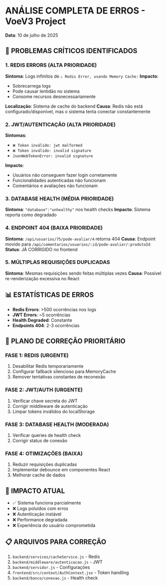 # ANÁLISE COMPLETA DE ERROS - VoeV3 Project
**Data**: 10 de julho de 2025

## 🔴 PROBLEMAS CRÍTICOS IDENTIFICADOS

### 1. REDIS ERRORS (ALTA PRIORIDADE)
**Sintoma**: Logs infinitos de `⚠️ Redis Error, usando Memory Cache:`
**Impacto**: 
- Sobrecarrega logs
- Pode causar lentidão no sistema
- Consome recursos desnecessariamente

**Localização**: Sistema de cache do backend
**Causa**: Redis não está configurado/disponível, mas o sistema tenta conectar constantemente

### 2. JWT/AUTENTICAÇÃO (ALTA PRIORIDADE)  
**Sintomas**:
- `❌ Token inválido: jwt malformed`
- `❌ Token inválido: invalid signature`
- `JsonWebTokenError: invalid signature`

**Impacto**: 
- Usuários não conseguem fazer login corretamente
- Funcionalidades autenticadas não funcionam
- Comentários e avaliações não funcionam

### 3. DATABASE HEALTH (MÉDIA PRIORIDADE)
**Sintoma**: `"database":"unhealthy"` nos health checks
**Impacto**: Sistema reporta como degradado

### 4. ENDPOINT 404 (BAIXA PRIORIDADE)
**Sintoma**: `/api/usuarios/75/pode-avaliar/4` retorna 404
**Causa**: Endpoint movido para `/api/comentarios/usuarios/:id/pode-avaliar/:produtoId`
**Status**: JÁ CORRIGIDO no frontend

### 5. MÚLTIPLAS REQUISIÇÕES DUPLICADAS
**Sintoma**: Mesmas requisições sendo feitas múltiplas vezes
**Causa**: Possível re-renderização excessiva no React

## 📊 ESTATÍSTICAS DE ERROS
- **Redis Errors**: >500 ocorrências nos logs
- **JWT Errors**: ~5 ocorrências
- **Health Degraded**: Constante
- **Endpoints 404**: 2-3 ocorrências

## 🎯 PLANO DE CORREÇÃO PRIORITÁRIO

### FASE 1: REDIS (URGENTE)
1. Desabilitar Redis temporariamente
2. Configurar fallback silencioso para MemoryCache
3. Remover tentativas constantes de reconexão

### FASE 2: JWT/AUTH (URGENTE)  
1. Verificar chave secreta do JWT
2. Corrigir middleware de autenticação
3. Limpar tokens inválidos do localStorage

### FASE 3: DATABASE HEALTH (MODERADA)
1. Verificar queries de health check
2. Corrigir status de conexão

### FASE 4: OTIMIZAÇÕES (BAIXA)
1. Reduzir requisições duplicadas
2. Implementar debounce em componentes React
3. Melhorar cache de dados

## 🚨 IMPACTO ATUAL
- ✅ Sistema funciona parcialmente
- ❌ Logs poluídos com erros
- ❌ Autenticação instável  
- ❌ Performance degradada
- ❌ Experiência do usuário comprometida

## 📋 ARQUIVOS PARA CORREÇÃO
1. `backend/services/cacheService.js` - Redis
2. `backend/middleware/autenticacao.js` - JWT  
3. `backend/servidor.js` - Configurações
4. `frontend/src/context/AuthContext.jsx` - Token handling
5. `backend/banco/conexao.js` - Health check
